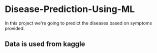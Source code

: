 # Disease-Prediction-Using-ML
In this project we're going to predict the diseases based on symptoms provided.

## Data is used from kaggle
